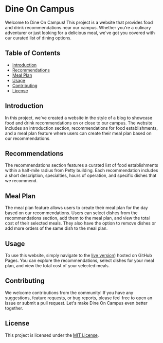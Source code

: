# Dine On Campus

Welcome to Dine On Campus! This project is a website that provides food and drink recommendations near our campus. Whether you're a culinary adventurer or just looking for a delicious meal, we've got you covered with our curated list of dining options.

## Table of Contents

- [Introduction](#introduction)
- [Recommendations](#recommendations)
- [Meal Plan](#meal-plan)
- [Usage](#usage)
- [Contributing](#contributing)
- [License](#license)

## Introduction

In this project, we've created a website in the style of a blog to showcase food and drink recommendations on or close to our campus. The website includes an introduction section, recommendations for food establishments, and a meal plan feature where users can create their meal plan based on our recommendations.

## Recommendations

The recommendations section features a curated list of food establishments within a half-mile radius from Petty building. Each recommendation includes a short description, specialties, hours of operation, and specific dishes that we recommend.

## Meal Plan

The meal plan feature allows users to create their meal plan for the day based on our recommendations. Users can select dishes from the recommendations section, add them to the meal plan, and view the total cost of their selected meals. They also have the option to remove dishes or add more orders of the same dish to the meal plan.

## Usage

To use this website, simply navigate to the [live version](https://nino-prog.github.io/csc300x-hw3/)) hosted on GitHub Pages. You can explore the recommendations, select dishes for your meal plan, and view the total cost of your selected meals.

## Contributing

We welcome contributions from the community! If you have any suggestions, feature requests, or bug reports, please feel free to open an issue or submit a pull request. Let's make Dine On Campus even better together.

## License

This project is licensed under the [MIT License](LICENSE).
